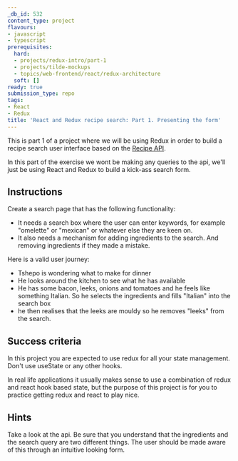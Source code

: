 ```yaml
---
_db_id: 532
content_type: project
flavours:
- javascript
- typescript
prerequisites:
  hard:
  - projects/redux-intro/part-1
  - projects/tilde-mockups
  - topics/web-frontend/react/redux-architecture
  soft: []
ready: true
submission_type: repo
tags:
- React
- Redux
title: 'React and Redux recipe search: Part 1. Presenting the form'
---
```


This is part 1 of a project where we will be using Redux in order to build a recipe search user interface based on the [Recipe API](https://developer.edamam.com/edamam-recipe-api).

In this part of the exercise we wont be making any queries to the api, we'll just be using React and Redux to build a kick-ass search form.

## Instructions

Create a search page that has the following functionality:

- It needs a search box where the user can enter keywords, for example "omelette" or "mexican" or whatever else they are keen on.
- It also needs a mechanism for adding ingredients to the search. And removing ingredients if they made a mistake.

Here is a valid user journey:

- Tshepo is wondering what to make for dinner
- He looks around the kitchen to see what he has available
- He has some bacon, leeks, onions and tomatoes and he feels like something Italian. So he selects the ingredients and fills "Italian" into the search box
- he then realises that the leeks are mouldy so he removes "leeks" from the search.

## Success criteria

In this project you are expected to use redux for all your state management. Don't use useState or any other hooks.

In real life applications it usually makes sense to use a combination of redux and react hook based state, but the purpose of this project is for you to practice getting redux and react to play nice.

## Hints

Take a look at the api. Be sure that you understand that the ingredients and the search query are two different things. The user should be made aware of this through an intuitive looking form.